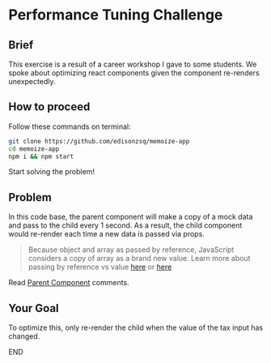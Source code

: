 # Performance Tuning Challenge

## Brief

This exercise is a result of a career workshop I gave to some students. We spoke about optimizing react components given the component re-renders unexpectedly.

## How to proceed

Follow these commands on terminal:

```sh
git clone https://github.com/edisonzsq/memoize-app
cd memoize-app
npm i && npm start
```

Start solving the problem!

## Problem

In this code base, the parent component will make a copy of a mock data and pass to the child every 1 second. As a result, the child component would re-render each time a new data is passed via props. 

> Because object and array as passed by reference, JavaScript considers a copy of array as a brand new value. 
> Learn more about passing by reference vs value [here](https://github.com/edisonzsq/sctp-se-m2-week2-coaching) or [here](https://www.geeksforgeeks.org/pass-by-value-and-pass-by-reference-in-javascript/)

Read [Parent Component](./src/components/Parent.js) comments.

## Your Goal

To optimize this, only re-render the child when the value of the tax input has changed.

END